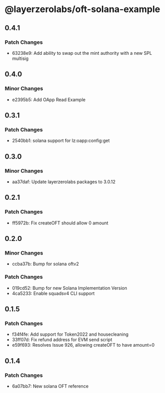 # @layerzerolabs/oft-solana-example

## 0.4.1

### Patch Changes

- 63238e9: Add ability to swap out the mint authority with a new SPL multisig

## 0.4.0

### Minor Changes

- e2395b5: Add OApp Read Example

## 0.3.1

### Patch Changes

- 2540bb1: solana support for lz:oapp:config:get

## 0.3.0

### Minor Changes

- aa37daf: Update layerzerolabs packages to 3.0.12

## 0.2.1

### Patch Changes

- ff5972b: Fix createOFT should allow 0 amount

## 0.2.0

### Minor Changes

- ccba37b: Bump for solana oftv2

### Patch Changes

- 019cd52: Bump for new Solana Implementation Version
- 4ca5233: Enable squadsv4 CLI support

## 0.1.5

### Patch Changes

- f34f4fe: Add support for Token2022 and housecleaning
- 33ff07d: Fix refund address for EVM send script
- e59f693: Resolves Issue 926, allowing createOFT to have amount=0

## 0.1.4

### Patch Changes

- 6a07bb7: New solana OFT reference
